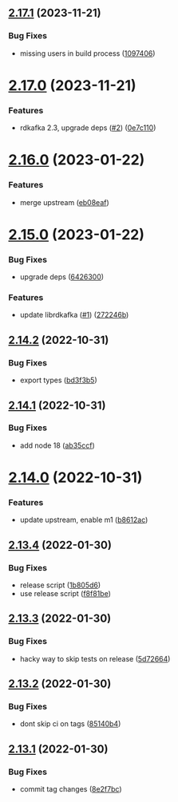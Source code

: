 ## [2.17.1](https://github.com/makeomatic/node-rdkafka/compare/v2.17.0...v2.17.1) (2023-11-21)


### Bug Fixes

* missing users in build process ([1097406](https://github.com/makeomatic/node-rdkafka/commit/1097406a0fcaaa4cf8093eda56e21d028cd776db))

# [2.17.0](https://github.com/makeomatic/node-rdkafka/compare/v2.16.0...v2.17.0) (2023-11-21)


### Features

* rdkafka 2.3, upgrade deps ([#2](https://github.com/makeomatic/node-rdkafka/issues/2)) ([0e7c110](https://github.com/makeomatic/node-rdkafka/commit/0e7c110aff488c18081fa56374a53167a5dc6477))

# [2.16.0](https://github.com/makeomatic/node-rdkafka/compare/v2.15.0...v2.16.0) (2023-01-22)


### Features

* merge upstream ([eb08eaf](https://github.com/makeomatic/node-rdkafka/commit/eb08eaf1fbbde8a6d645e65f6fd47ff5343dcc6c))

# [2.15.0](https://github.com/makeomatic/node-rdkafka/compare/v2.14.2...v2.15.0) (2023-01-22)


### Bug Fixes

* upgrade deps ([6426300](https://github.com/makeomatic/node-rdkafka/commit/64263004a86b9101eb9d02fd0b10459ba96be449))


### Features

* update librdkafka ([#1](https://github.com/makeomatic/node-rdkafka/issues/1)) ([272246b](https://github.com/makeomatic/node-rdkafka/commit/272246b30671b89bbddb7d8ef983659717d9bead))

## [2.14.2](https://github.com/makeomatic/node-rdkafka/compare/v2.14.1...v2.14.2) (2022-10-31)


### Bug Fixes

* export types ([bd3f3b5](https://github.com/makeomatic/node-rdkafka/commit/bd3f3b53752010837551095a414898291b131f14))

## [2.14.1](https://github.com/makeomatic/node-rdkafka/compare/v2.14.0...v2.14.1) (2022-10-31)


### Bug Fixes

* add node 18 ([ab35ccf](https://github.com/makeomatic/node-rdkafka/commit/ab35ccf9d3baaf8af757adc3b861c447dcbdd4c3))

# [2.14.0](https://github.com/makeomatic/node-rdkafka/compare/v2.13.4...v2.14.0) (2022-10-31)


### Features

* update upstream, enable m1 ([b8612ac](https://github.com/makeomatic/node-rdkafka/commit/b8612acfc9d26d8b4db53c610cd67b42e36ca588))

## [2.13.4](https://github.com/makeomatic/node-rdkafka/compare/v2.13.3...v2.13.4) (2022-01-30)


### Bug Fixes

* release script ([1b805d6](https://github.com/makeomatic/node-rdkafka/commit/1b805d67ef043c395e1f654522d247c535756247))
* use release script ([f8f81be](https://github.com/makeomatic/node-rdkafka/commit/f8f81be8f8f735d06a7dc37e8d171bec8d3e3982))

## [2.13.3](https://github.com/makeomatic/node-rdkafka/compare/v2.13.2...v2.13.3) (2022-01-30)


### Bug Fixes

* hacky way to skip tests on release ([5d72664](https://github.com/makeomatic/node-rdkafka/commit/5d726645e3f5b47dbca71874395da8aeeaf2b844))

## [2.13.2](https://github.com/makeomatic/node-rdkafka/compare/v2.13.1...v2.13.2) (2022-01-30)


### Bug Fixes

* dont skip ci on tags ([85140b4](https://github.com/makeomatic/node-rdkafka/commit/85140b40c74842d0505df7cd399d74dea6620ae7))

## [2.13.1](https://github.com/makeomatic/node-rdkafka/compare/v2.13.0...v2.13.1) (2022-01-30)


### Bug Fixes

* commit tag changes ([8e2f7bc](https://github.com/makeomatic/node-rdkafka/commit/8e2f7bc2251df09ddff207fd4f742f55077830e7))
